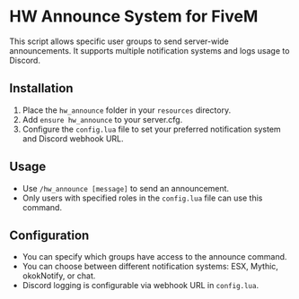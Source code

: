 # HW Announce System for FiveM

This script allows specific user groups to send server-wide announcements. It supports multiple notification systems and logs usage to Discord.

## Installation

1. Place the `hw_announce` folder in your `resources` directory.
2. Add `ensure hw_announce` to your server.cfg.
3. Configure the `config.lua` file to set your preferred notification system and Discord webhook URL.

## Usage

- Use `/hw_announce [message]` to send an announcement.
- Only users with specified roles in the `config.lua` file can use this command.

## Configuration

- You can specify which groups have access to the announce command.
- You can choose between different notification systems: ESX, Mythic, okokNotify, or chat.
- Discord logging is configurable via webhook URL in `config.lua`.
